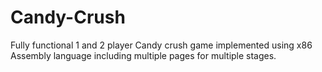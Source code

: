 # Candy-Crush
Fully functional 1 and 2 player Candy crush game implemented using x86 Assembly language including multiple pages for multiple stages.
